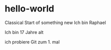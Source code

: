 # hello-world
Classical Start of something new
Ich bin Raphael

Ich bin 17 Jahre alt

ich probiere Git zum 1. mal
